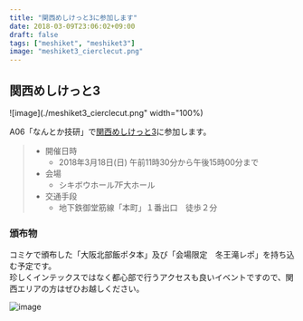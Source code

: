 ```yaml
---
title: "関西めしけっと3に参加します"
date: 2018-03-09T23:06:02+09:00
draft: false
tags: ["meshiket", "meshiket3"]
image: "meshiket3_cierclecut.png"
---
```

## 関西めしけっと3
![image](./meshiket3_cierclecut.png" width="100%)

A06「なんとか技研」で[関西めしけっと3](http://meshiket.dojin.com/sanka)に参加します。

>- 開催日時
>   - 2018年3月18日(日) 午前11時30分から午後15時00分まで
>- 会場
>   - シキボウホール7F大ホール
>- 交通手段
>   - 地下鉄御堂筋線「本町」１番出口　徒歩２分

### 頒布物
コミケで頒布した「大阪北部飯ポタ本」及び「会場限定　冬王滝レポ」を持ち込む予定です。\
珍しくインテックスではなく都心部で行うアクセスも良いイベントですので、関西エリアの方はぜひお越しください。

![image](./img/C93/c93_sample03.jpg)